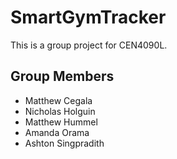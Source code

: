 # SmartGymTracker

This is a group project for CEN4090L.

## Group Members
  - Matthew Cegala
  - Nicholas Holguin
  - Matthew Hummel
  - Amanda Orama
  - Ashton Singpradith
